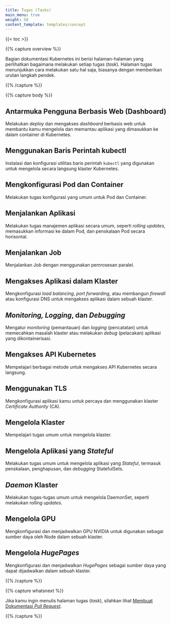 ```yaml
---
title: Tugas (Tasks)
main_menu: true
weight: 50
content_template: templates/concept
---
```


{{< toc >}}

{{% capture overview %}}

Bagian dokumentasi Kubernetes ini berisi halaman-halaman yang perlihatkan
bagaimana melakukan setiap tugas (_task_). Halaman tugas menunjukkan cara
melakukan satu hal saja, biasanya dengan memberikan urutan langkah pendek.

{{% /capture %}}

{{% capture body %}}

## Antarmuka Pengguna Berbasis Web (Dashboard)

Melakukan _deploy_ dan mengakses _dashboard_ berbasis web untuk membantu kamu
mengelola dan memantau aplikasi yang dimasukkan ke dalam container di
Kubernetes.

## Menggunakan Baris Perintah kubectl

Instalasi dan konfigurasi utilitas baris perintah `kubectl` yang digunakan untuk
mengelola secara langsung klaster Kubernetes.

## Mengkonfigurasi Pod dan Container

Melakukan tugas konfigurasi yang umum untuk Pod dan Container.

## Menjalankan Aplikasi

Melakukan tugas manajemen aplikasi secara umum, seperti _rolling updates_,
memasukkan informasi ke dalam Pod, dan penskalaan Pod secara horisontal.

## Menjalankan Job

Menjalankan Job dengan menggunakan pemrosesan paralel.

## Mengakses Aplikasi dalam Klaster

Mengkonfigurasi _load balancing_, _port forwarding_, atau membangun _firewall_
atau konfigurasi DNS untuk mengakses aplikasi dalam sebuah klaster.

## _Monitoring, Logging_, dan _Debugging_

Mengatur _monitoring_ (pemantauan) dan _logging_ (pencatatan) untuk memecahkan
masalah klaster atau melakukan _debug_ (pelacakan) aplikasi yang
dikontainerisasi.

## Mengakses API Kubernetes

Mempelajari berbagai metode untuk mengakses API Kubernetes secara langsung.

## Menggunakan TLS

Mengkonfigurasi aplikasi kamu untuk percaya dan menggunakan klaster _Certificate
Authority_ (CA).

## Mengelola Klaster

Mempelajari tugas umum untuk mengelola klaster.

## Mengelola Aplikasi yang _Stateful_

Melakukan tugas umum untuk mengelola aplikasi yang _Stateful_, termasuk
penskalaan, penghapusan, dan _debugging_ StatefulSets.

## _Daemon_ Klaster

Melakukan tugas-tugas umum untuk mengelola DaemonSet, seperti melakukan _rolling
updates_.

## Mengelola GPU

Mengkonfigurasi dan menjadwalkan GPU NVIDIA untuk digunakan sebagai sumber daya
oleh Node dalam sebuah klaster.

## Mengelola _HugePages_

Mengkonfigurasi dan menjadwalkan _HugePages_ sebagai sumber daya yang dapat
dijadwalkan dalam sebuah klaster.

{{% /capture %}}

{{% capture whatsnext %}}

Jika kamu ingin menulis halaman tugas (_task_), silahkan lihat
[Membuat Dokumentasi _Pull Request_](/docs/home/contribute/create-pull-request/).

{{% /capture %}}
